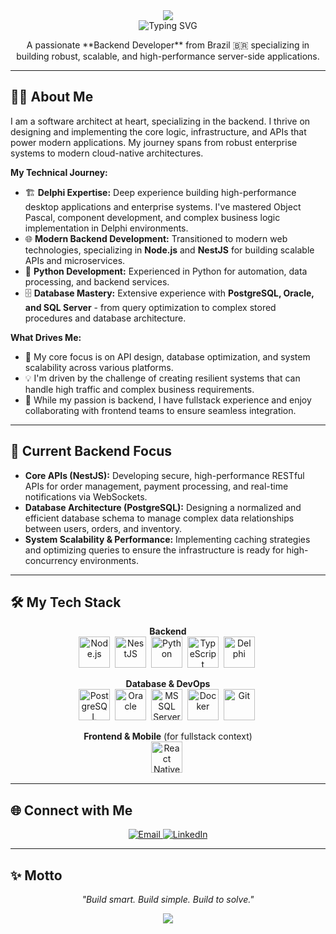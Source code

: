 <!-- Animated Banner -->
<div align="center">
  <img src="https://capsule-render.vercel.app/api?type=waving&color=0:F7971E,100:FFD200&height=200&section=header&text=Hi%2C%20I'm%20Gustavo%20Silva!&fontSize=35&fontColor=ffffff&animation=fadeIn" />
</div>

<!-- Typing SVG -->
<div align="center">
  <img src="https://readme-typing-svg.demolab.com?font=Fira+Code&duration=2500&pause=1000&color=F7971E&center=true&vCenter=true&width=435&lines=Backend+Developer;API+Architect;System+Designer+%F0%9F%9A%80" alt="Typing SVG" />
</div>

<!-- Introduction -->
<div align="center">
  <p>
    A passionate **Backend Developer** from Brazil 🇧🇷 specializing in building robust, scalable, and high-performance server-side applications.
  </p>
</div>

---

## 👨‍💻 About Me

I am a software architect at heart, specializing in the backend. I thrive on designing and implementing the core logic, infrastructure, and APIs that power modern applications. My journey spans from robust enterprise systems to modern cloud-native architectures.

**My Technical Journey:**
- 🏗️ **Delphi Expertise:** Deep experience building high-performance desktop applications and enterprise systems. I've mastered Object Pascal, component development, and complex business logic implementation in Delphi environments.
- 🌐 **Modern Backend Development:** Transitioned to modern web technologies, specializing in **Node.js** and **NestJS** for building scalable APIs and microservices.
- 🐍 **Python Development:** Experienced in Python for automation, data processing, and backend services.
- 🗄️ **Database Mastery:** Extensive experience with **PostgreSQL, Oracle, and SQL Server** - from query optimization to complex stored procedures and database architecture.

**What Drives Me:**
- 🧠 My core focus is on API design, database optimization, and system scalability across various platforms.
- 💡 I'm driven by the challenge of creating resilient systems that can handle high traffic and complex business requirements.
- 🤝 While my passion is backend, I have fullstack experience and enjoy collaborating with frontend teams to ensure seamless integration.

---

## 🚀 Current Backend Focus

- **Core APIs (NestJS):** Developing secure, high-performance RESTful APIs for order management, payment processing, and real-time notifications via WebSockets.
- **Database Architecture (PostgreSQL):** Designing a normalized and efficient database schema to manage complex data relationships between users, orders, and inventory.
- **System Scalability & Performance:** Implementing caching strategies and optimizing queries to ensure the infrastructure is ready for high-concurrency environments.

---

## 🛠️ My Tech Stack

<p align="center">
  <strong>Backend</strong><br>
  <a href="https://nodejs.org" target="_blank"><img src="https://cdn.jsdelivr.net/gh/devicons/devicon@latest/icons/nodejs/nodejs-original-wordmark.svg" title="Node.js" width="50" height="50"/></a>&nbsp;
  <a href="https://nestjs.com/" target="_blank"><img src="https://cdn.jsdelivr.net/gh/devicons/devicon@latest/icons/nestjs/nestjs-original-wordmark.svg" title="NestJS" width="50" height="50"/></a>&nbsp;
  <a href="https://www.python.org" target="_blank"><img src="https://cdn.jsdelivr.net/gh/devicons/devicon@latest/icons/python/python-original.svg" title="Python" width="50" height="50"/></a>&nbsp;
  <a href="https://www.typescriptlang.org/" target="_blank"><img src="https://cdn.jsdelivr.net/gh/devicons/devicon@latest/icons/typescript/typescript-original.svg" title="TypeScript" width="50" height="50"/></a>&nbsp;
  <a href="https://www.embarcadero.com/products/delphi" target="_blank"><img src="https://cdn.jsdelivr.net/gh/devicons/devicon@latest/icons/delphi/delphi-original.svg" title="Delphi" width="50" height="50"/></a>&nbsp;
</p>

<p align="center">
  <strong>Database & DevOps</strong><br>
  <a href="https://www.postgresql.org" target="_blank"><img src="https://cdn.jsdelivr.net/gh/devicons/devicon@latest/icons/postgresql/postgresql-original-wordmark.svg" title="PostgreSQL" width="50" height="50"/></a>&nbsp;
  <a href="https://www.oracle.com/database/" target="_blank"><img src="https://cdn.jsdelivr.net/gh/devicons/devicon@latest/icons/oracle/oracle-original.svg" title="Oracle" width="50" height="50"/></a>&nbsp;
  <a href="https://www.microsoft.com/sql-server" target="_blank"><img src="https://cdn.jsdelivr.net/gh/devicons/devicon@latest/icons/microsoftsqlserver/microsoftsqlserver-plain-wordmark.svg" title="MS SQL Server" width="50" height="50"/></a>&nbsp;
  <a href="https.docker.com/" target="_blank"><img src="https://cdn.jsdelivr.net/gh/devicons/devicon@latest/icons/docker/docker-original-wordmark.svg" title="Docker" width="50" height="50"/></a>&nbsp;
  <a href="https://git-scm.com/" target="_blank"><img src="https://cdn.jsdelivr.net/gh/devicons/devicon@latest/icons/git/git-original-wordmark.svg" title="Git" width="50" height="50"/></a>&nbsp;
</p>

<p align="center">
  <strong>Frontend & Mobile</strong> (for fullstack context)<br>
  <a href="https://reactnative.dev/" target="_blank"><img src="https://cdn.jsdelivr.net/gh/devicons/devicon@latest/icons/react/react-original-wordmark.svg" title="React Native" width="50" height="50"/></a>&nbsp;
</p>

---

## 🌐 Connect with Me

<p align="center">
  <a href="mailto:gustavosilva.gsdj@gmail.com" target="_blank">
    <img src="https://img.shields.io/badge/Email-EA4335?style=for-the-badge&logo=gmail&logoColor=white" alt="Email">
  </a>
  <a href="https://www.linkedin.com/in/gusttavosilva" target="_blank">
    <img src="https://img.shields.io/badge/LinkedIn-0A66C2?style=for-the-badge&logo=linkedin&logoColor=white" alt="LinkedIn">
  </a>
</p>

---

## ✨ Motto

<p align="center">
  <i>"Build smart. Build simple. Build to solve."</i>
</p>

<!-- Footer Banner -->
<div align="center">
  <img src="https://capsule-render.vercel.app/api?type=waving&color=0:F7971E,100:FFD200&height=120&section=footer"/>
</div>

